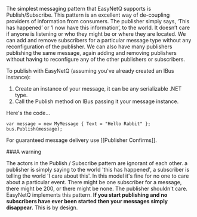 The simplest messaging pattern that EasyNetQ supports is Publish/Subscribe. This pattern is an excellent way of de-coupling providers of information from consumers. The publisher simply says, ‘This has happened’ or ‘I now have this information’, to the world. It doesn’t care if anyone is listening or who they might be or where they are located. We can add and remove subscribers for a particular message type without any reconfiguration of the publisher. We can also have many publishers publishing the same message, again adding and removing publishers without having to reconfigure any of the other publishers or subscribers.

To publish with EasyNetQ (assuming you've already created an IBus instance):

1. Create an instance of your message, it can be any serializable .NET type.
2. Call the Publish method on IBus passing it your message instance.

Here's the code...

    var message = new MyMessage { Text = "Hello Rabbit" };
    bus.Publish(message);

For guaranteed message delivery use [[Publisher Confirms]].

###A warning

The actors in the Publish / Subscribe pattern are ignorant of each other. a publisher is simply saying to the world 'this has happened', a subscriber is telling the world 'I care about this'. In this model it's fine for no one to care about a particular event. There might be one subscriber for a message, there might be 200, or there might be none. The publisher shouldn't care. EasyNetQ implements this pattern. **If you start publishing and no subscribers have ever been started then your messages simply disappear.** This is by design.